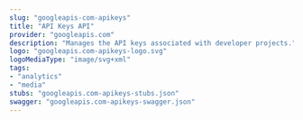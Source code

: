 ```yaml
---
slug: "googleapis-com-apikeys"
title: "API Keys API"
provider: "googleapis.com"
description: "Manages the API keys associated with developer projects."
logo: "googleapis.com-apikeys-logo.svg"
logoMediaType: "image/svg+xml"
tags:
- "analytics"
- "media"
stubs: "googleapis.com-apikeys-stubs.json"
swagger: "googleapis.com-apikeys-swagger.json"
---
```

